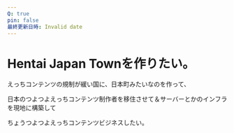 ```yaml
---
Q: true
pin: false
最終更新日時: Invalid date
---
```

# Hentai Japan Townを作りたい。

えっちコンテンツの規制が緩い国に、日本町みたいなのを作って、

日本のつよつよえっちコンテンツ制作者を移住させて＆サーバーとかのインフラを現地に構築して

ちょうつよつよえっちコンテンツビジネスしたい。
